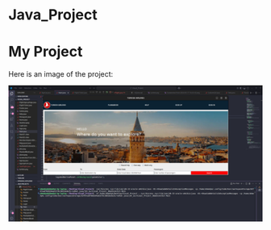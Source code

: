 # Java_Project

# My Project

Here is an image of the project:

![Screenshot of Project](/javaa.png)
